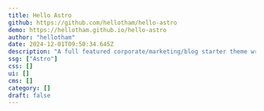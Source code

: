 ```yaml
---
title: Hello Astro
github: https://github.com/hellotham/hello-astro
demo: https://hellotham.github.io/hello-astro
author: "hellotham"
date: 2024-12-01T09:50:34.645Z
description: "A full featured corporate/marketing/blog starter theme written in Typescript, TailwindCSS and Astro. It supports Markdown and MDX based pages and blog posts."
ssg: ["Astro"]
css: []
ui: []
cms: []
category: []
draft: false
---
```

